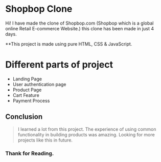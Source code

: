 # Shopbop Clone 
Hi! I have made the clone of Shopbop.com (Shopbop which is a global online Retail E-commerce Website.) this clone has been made in just 4 days.

**This project is made using pure HTML, CSS & JavaScript.
# Different parts of project
- Landing Page
- User authentication page
- Product Page
- Cart Feature
- Payment Process
## Conclusion
> I learned a lot from this project. The experience of using common functionality in building products was amazing. Looking for more projects like this in future.
### Thank for Reading.
